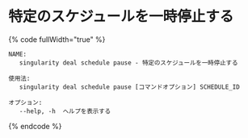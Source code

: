# 特定のスケジュールを一時停止する

{% code fullWidth="true" %}
```
NAME:
   singularity deal schedule pause - 特定のスケジュールを一時停止する

使用法:
   singularity deal schedule pause [コマンドオプション] SCHEDULE_ID

オプション:
   --help, -h  ヘルプを表示する
```
{% endcode %}
